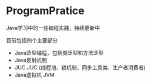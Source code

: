# ProgramPratice

Java学习中的一些编程实践，持续更新中

目前包括四个主要部分

+ Java泛型编程，包括类泛型和方法泛型
+ Java反射机制
+ JUC.JUC (线程池、锁机制、同步工具类、生产者消费者)
+ Java虚拟机 JVM